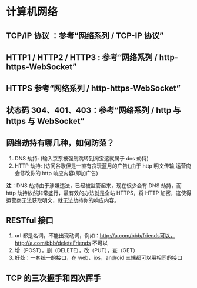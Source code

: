 # 计算机网络

## TCP/IP 协议 ：参考“网络系列 / TCP-IP 协议”

## HTTP1 / HTTP2 / HTTP3 : 参考“网络系列 / http-https-WebSocket”

## HTTPS 参考“网络系列 / http-https-WebSocket”

## 状态码 304、401、403：参考“网络系列 / http 与 https 与 WebSocket”

## 网络劫持有哪几种，如何防范？

1. DNS 劫持: (输⼊京东被强制跳转到淘宝这就属于 dns 劫持)
2. HTTP 劫持: (访问⾕歌但是⼀直有贪玩蓝⽉的⼴告),由于 http 明⽂传输,运营商会修改你的 http 响应内容(即加⼴告)

**注**：DNS 劫持由于涉嫌违法，已经被监管起来，现在很少会有 DNS 劫持，⽽ http 劫持依然⾮常盛⾏，最有效的办法就是全站 HTTPS，将 HTTP 加密，这使得运营商⽆法获取明⽂，就⽆法劫持你的响应内容。

## RESTful 接口

1. url 都是名词，不能出现动词，例如：http://a.com/bbb/friends可以，http://a.com/bbb/deleteFriends 不可以
2. 增（POST），删（DELETE），改（PUT），查（GET）
3. 好处：一套统一的接口，在 web，ios，android 三端都可以用相同的接口

## TCP 的三次握手和四次挥手
